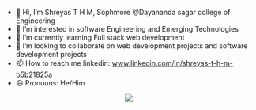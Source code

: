 - 👋 Hi, I’m Shreyas T H M, Sophmore @Dayananda sagar college of Engineering
- 👀 I’m interested in software Engineering and Emerging Technologies
- 🌱 I’m currently learning Full stack web development
- 💞️ I’m looking to collaborate on web development projects and software development projects
- 📫 How to reach me 
linkedin: www.linkedin.com/in/shreyas-t-h-m-b5b21825a
- 😄 Pronouns: He/Him


<!---
thmshreyas/thmshreyas is a ✨ special ✨ repository because its `README.md` (this file) appears on your GitHub profile.
You can click the Preview link to take a look at your changes.
--->
<p align="center">
  <img src="https://capsule-render.vercel.app/api?text=Hey Everyone!🕹️&animation=fadeIn&type=waving&color=gradient&height=100"/>
</p>
